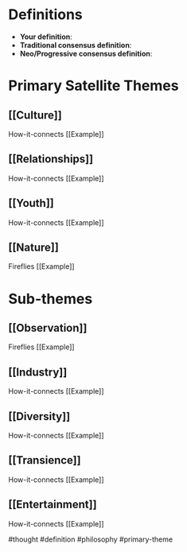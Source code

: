 # Definitions
- **Your definition**:
- **Traditional consensus definition**:
- **Neo/Progressive consensus definition**:

# Primary Satellite Themes
## [[Culture]]
How-it-connects
[[Example]]

## [[Relationships]]
How-it-connects
[[Example]]

## [[Youth]]
How-it-connects
[[Example]]

## [[Nature]]
Fireflies
[[Example]]


# Sub-themes
## [[Observation]]
Fireflies
[[Example]]

## [[Industry]]
How-it-connects
[[Example]]

## [[Diversity]]
How-it-connects
[[Example]]

## [[Transience]]
How-it-connects
[[Example]]

## [[Entertainment]]
How-it-connects
[[Example]]





#thought #definition #philosophy #primary-theme